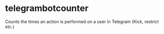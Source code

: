# telegrambotcounter
 Counts the times an action is performed on a user in Telegram (Kick, restrict etc.)
